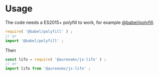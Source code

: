 # Usage
The code needs a ES2015+ polyfill to work, for example
[@babel/polyfill](https://babeljs.io/docs/usage/polyfill).
```js
require( '@babel/polyfill' ) ;
// or
import '@babel/polyfill' ;
```

Then
```js
const lifo = require( '@aureooms/js-lifo' ) ;
// or
import lifo from '@aureooms/js-lifo' ;
```
